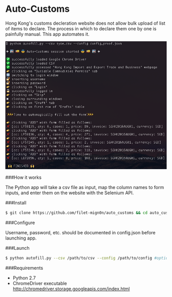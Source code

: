 Auto-Customs
========

Hong Kong's customs decleration website does not allow bulk upload of list of items to declare. The process in which to declare them one by one is painfully manual. This app automates it.

<img src="https://raw.githubusercontent.com/filet-mign0n/filet-mignon.github.io/master/images/auto_customs0.png">

###How it works

The Python app will take a csv file as input, map the column names to form inputs, and enter them on the website with the Selenium API. 

###Install

```sh
$ git clone https://github.com/filet-mign0n/auto_customs && cd auto_customs && sudo pip install requirements.txt
```
###Configure

Username, password, etc. should be documented in config.json before launching app. 

###Launch

```sh
$ python autofill.py --csv /path/to/csv --config /path/to/config #optional
```
###Requirements

* Python 2.7
* ChromeDriver executable http://chromedriver.storage.googleapis.com/index.html
 
